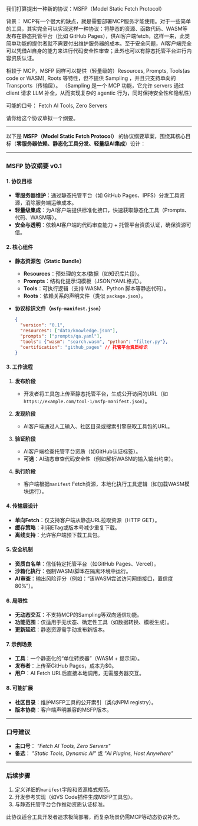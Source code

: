 
我们打算提出一种新的协议：MSFP（Model Static Fetch Protocol）

背景：
MCP有一个很大的缺点，就是需要部署MCP服务才能使用。对于一些简单的工具，其实完全可以实现这样一种协议：将静态的资源、函数代码、WASM等发布在静态托管平台（比如 GitHub Pages），供AI客户端fetch，这样一来，此类简单功能的提供者就不需要付出维护服务器的成本。至于安全问题，AI客户端完全可以凭借AI自身的能力来进行代码安全性审查；此外也可以有静态托管平台进行内容资质认证。

相较于 MCP，MSFP 同样可以提供（轻量级的）Resources, Prompts, Tools(as code or WASM), Roots 等特性，但不提供 Sampling ，并且只支持单向的 Transports（传输层）。
（Sampling 是一个 MCP 功能，它允许 servers 通过 client 请求 LLM 补全，从而实现复杂的 agentic 行为，同时保持安全性和隐私性）

可能的口号： Fetch AI Tools, Zero Servers

请你给这个协议草拟一个纲要。

--------------------------------------------------

以下是 **MSFP（Model Static Fetch Protocol）** 的协议纲要草案，围绕其核心目标（**零服务器依赖、静态化工具分发、轻量级AI集成**）设计：

---

### **MSFP 协议纲要 v0.1**

#### **1. 协议目标**
- **零服务器维护**：通过静态托管平台（如 GitHub Pages、IPFS）分发工具资源，消除服务端运维成本。  
- **轻量级集成**：为AI客户端提供标准化接口，快速获取静态化工具（Prompts、代码、WASM等）。  
- **安全与透明**：依赖AI客户端的代码审查能力 + 托管平台资质认证，确保资源可信。  

#### **2. 核心组件**
- **静态资源包（Static Bundle）**  
  - **Resources**：预处理的文本/数据（如知识库片段）。  
  - **Prompts**：结构化提示词模板（JSON/YAML格式）。  
  - **Tools**：可执行逻辑（支持 WASM、Python 脚本等静态代码）。  
  - **Roots**：依赖关系的声明文件（类似 `package.json`）。  

- **协议标识文件（`msfp-manifest.json`）**  
  ```json
  {
    "version": "0.1",
    "resources": ["data/knowledge.json"],
    "prompts": ["prompts/qa.yaml"],
    "tools": {"wasm": "search.wasm", "python": "filter.py"},
    "certification": "github_pages" // 托管平台资质标识
  }
  ```

#### **3. 工作流程**
1. **发布阶段**  
   - 开发者将工具包上传至静态托管平台，生成公开访问的URL（如 `https://example.com/tool-1/msfp-manifest.json`）。  

2. **发现阶段**  
   - AI客户端通过人工输入、社区目录或搜索引擎获取工具包的URL。  

3. **验证阶段**  
   - AI客户端检查托管平台资质（如GitHub认证标签）。  
   - **可选**：AI动态审查代码安全性（例如解析WASM的输入输出约束）。  

4. **执行阶段**  
   - 客户端根据`manifest` Fetch资源，本地化执行工具逻辑（如加载WASM模块运行）。  

#### **4. 传输层设计**
- **单向Fetch**：仅支持客户端从静态URL拉取资源（HTTP GET）。  
- **缓存策略**：利用ETag或版本号减少重复下载。  
- **离线支持**：允许客户端预下载工具包。  

#### **5. 安全机制**
- **资质白名单**：信任特定托管平台（如GitHub Pages、Vercel）。  
- **沙箱化执行**：强制WASM/脚本在隔离环境中运行。  
- **AI审查**：输出风险评分（例如：“该WASM尝试访问网络接口，置信度80%”）。  

#### **6. 局限性**
- **无动态交互**：不支持MCP的Sampling等双向通信功能。  
- **功能范围**：仅适用于无状态、确定性工具（如数据转换、模板生成）。  
- **更新延迟**：静态资源需手动发布新版本。  

#### **7. 示例场景**
- **工具**：一个静态化的“单位转换器”（WASM + 提示词）。  
- **发布者**：上传至GitHub Pages，成本为$0。  
- **用户**：AI Fetch URL后直接本地调用，无需服务器交互。  

#### **8. 可能扩展**
- **社区目录**：维护MSFP工具的公开索引（类似NPM registry）。  
- **版本协商**：客户端声明兼容的MSFP版本。  

---

### **口号建议**
- **主口号**： *"Fetch AI Tools, Zero Servers"*  
- **备选**： *"Static Tools, Dynamic AI"* 或 *"AI Plugins, Host Anywhere"*  

---

### **后续步骤**
1. 定义详细的`manifest`字段和资源格式规范。  
2. 开发参考实现（如VS Code插件生成MSFP工具包）。  
3. 与静态托管平台合作推动资质认证标准。  

此协议适合工具开发者追求极简部署，而复杂场景仍需MCP等动态协议补充。




